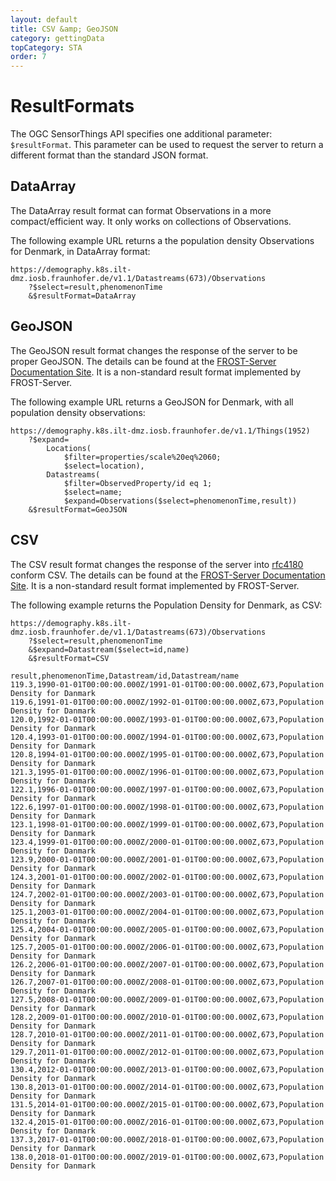 ```yaml
---
layout: default
title: CSV &amp; GeoJSON
category: gettingData
topCategory: STA
order: 7
---
```


# ResultFormats

The OGC SensorThings API specifies one additional parameter: `$resultFormat`.
This parameter can be used to request the server to return a different format than the standard JSON format.

## DataArray

The DataArray result format can format Observations in a more compact/efficient way.
It only works on collections of Observations.

The following example URL returns a the population density Observations for Denmark, in DataArray format:
```
https://demography.k8s.ilt-dmz.iosb.fraunhofer.de/v1.1/Datastreams(673)/Observations
	?$select=result,phenomenonTime
	&$resultFormat=DataArray
```


## GeoJSON

The GeoJSON result format changes the response of the server to be proper GeoJSON.
The details can be found at the [FROST-Server Documentation Site](https://fraunhoferiosb.github.io/FROST-Server/extensions/GeoJSON-ResultFormat.html).
It is a non-standard result format implemented by FROST-Server.

The following example URL returns a GeoJSON for Denmark, with all population density observations:
```
https://demography.k8s.ilt-dmz.iosb.fraunhofer.de/v1.1/Things(1952)
	?$expand=
		Locations(
			$filter=properties/scale%20eq%2060;
			$select=location),
		Datastreams(
			$filter=ObservedProperty/id eq 1;
			$select=name;
			$expand=Observations($select=phenomenonTime,result))
	&$resultFormat=GeoJSON
```


## CSV

The CSV result format changes the response of the server into [rfc4180](https://tools.ietf.org/html/rfc4180) conform CSV.
The details can be found at the [FROST-Server Documentation Site](https://fraunhoferiosb.github.io/FROST-Server/extensions/CSV-ResultFormat.html).
It is a non-standard result format implemented by FROST-Server.

The following example returns the Population Density for Denmark, as CSV:
```
https://demography.k8s.ilt-dmz.iosb.fraunhofer.de/v1.1/Datastreams(673)/Observations
	?$select=result,phenomenonTime
	&$expand=Datastream($select=id,name)
	&$resultFormat=CSV
```

```CSV
result,phenomenonTime,Datastream/id,Datastream/name
119.3,1990-01-01T00:00:00.000Z/1991-01-01T00:00:00.000Z,673,Population Density for Danmark
119.6,1991-01-01T00:00:00.000Z/1992-01-01T00:00:00.000Z,673,Population Density for Danmark
120.0,1992-01-01T00:00:00.000Z/1993-01-01T00:00:00.000Z,673,Population Density for Danmark
120.4,1993-01-01T00:00:00.000Z/1994-01-01T00:00:00.000Z,673,Population Density for Danmark
120.8,1994-01-01T00:00:00.000Z/1995-01-01T00:00:00.000Z,673,Population Density for Danmark
121.3,1995-01-01T00:00:00.000Z/1996-01-01T00:00:00.000Z,673,Population Density for Danmark
122.1,1996-01-01T00:00:00.000Z/1997-01-01T00:00:00.000Z,673,Population Density for Danmark
122.6,1997-01-01T00:00:00.000Z/1998-01-01T00:00:00.000Z,673,Population Density for Danmark
123.1,1998-01-01T00:00:00.000Z/1999-01-01T00:00:00.000Z,673,Population Density for Danmark
123.4,1999-01-01T00:00:00.000Z/2000-01-01T00:00:00.000Z,673,Population Density for Danmark
123.9,2000-01-01T00:00:00.000Z/2001-01-01T00:00:00.000Z,673,Population Density for Danmark
124.3,2001-01-01T00:00:00.000Z/2002-01-01T00:00:00.000Z,673,Population Density for Danmark
124.7,2002-01-01T00:00:00.000Z/2003-01-01T00:00:00.000Z,673,Population Density for Danmark
125.1,2003-01-01T00:00:00.000Z/2004-01-01T00:00:00.000Z,673,Population Density for Danmark
125.4,2004-01-01T00:00:00.000Z/2005-01-01T00:00:00.000Z,673,Population Density for Danmark
125.7,2005-01-01T00:00:00.000Z/2006-01-01T00:00:00.000Z,673,Population Density for Danmark
126.2,2006-01-01T00:00:00.000Z/2007-01-01T00:00:00.000Z,673,Population Density for Danmark
126.7,2007-01-01T00:00:00.000Z/2008-01-01T00:00:00.000Z,673,Population Density for Danmark
127.5,2008-01-01T00:00:00.000Z/2009-01-01T00:00:00.000Z,673,Population Density for Danmark
128.2,2009-01-01T00:00:00.000Z/2010-01-01T00:00:00.000Z,673,Population Density for Danmark
128.7,2010-01-01T00:00:00.000Z/2011-01-01T00:00:00.000Z,673,Population Density for Danmark
129.7,2011-01-01T00:00:00.000Z/2012-01-01T00:00:00.000Z,673,Population Density for Danmark
130.4,2012-01-01T00:00:00.000Z/2013-01-01T00:00:00.000Z,673,Population Density for Danmark
130.8,2013-01-01T00:00:00.000Z/2014-01-01T00:00:00.000Z,673,Population Density for Danmark
131.5,2014-01-01T00:00:00.000Z/2015-01-01T00:00:00.000Z,673,Population Density for Danmark
132.4,2015-01-01T00:00:00.000Z/2016-01-01T00:00:00.000Z,673,Population Density for Danmark
137.3,2017-01-01T00:00:00.000Z/2018-01-01T00:00:00.000Z,673,Population Density for Danmark
138.0,2018-01-01T00:00:00.000Z/2019-01-01T00:00:00.000Z,673,Population Density for Danmark
```


